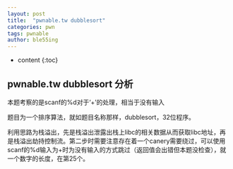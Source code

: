 ```yaml
---
layout: post
title:  "pwnable.tw dubblesort"
categories: pwn
tags: pwnable
author: ble55ing
---
```


* content
{:toc}

## pwnable.tw dubblesort 分析

本题考察的是scanf的%d对于‘+’的处理，相当于没有输入

题目为一个排序算法，就如题目名称那样，dubblesort，32位程序。

利用思路为栈溢出，先是栈溢出泄露出栈上libc的相关数据从而获取libc地址，再是栈溢出劫持控制流。第二步时需要注意存在着一个canery需要绕过，可以使用scanf的%d输入为+时为没有输入的方式跳过（返回值会出错但本题没检查），就一个数字的长度，在第25个。
